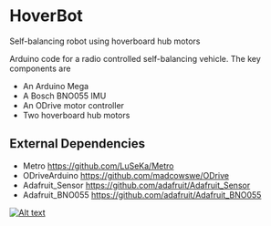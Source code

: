 # HoverBot
Self-balancing robot using hoverboard hub motors

Arduino code for a radio controlled self-balancing vehicle.
The key components are
* An Arduino Mega
* A Bosch BNO055 IMU
* An ODrive motor controller
* Two hoverboard hub motors

## External Dependencies
* Metro https://github.com/LuSeKa/Metro
* ODriveArduino https://github.com/madcowswe/ODrive
* Adafruit_Sensor https://github.com/adafruit/Adafruit_Sensor
* Adafruit_BNO055 https://github.com/adafruit/Adafruit_BNO055


[![Alt text](https://img.youtube.com/vi/_ry9-xOvXBI/0.jpg)](https://www.youtube.com/watch?v=_ry9-xOvXBI)
